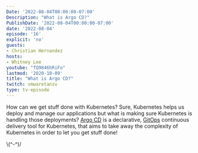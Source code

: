 ```yaml
---
Date: '2022-08-04T08:00:00-07:00'
Description: "What is Argo CD?"
PublishDate: '2022-08-04T00:00:00-07:00'
date: '2022-08-04'
episode: '16'
explicit: 'no'
guests:
- Christian Hernandez
hosts:
- Whitney Lee
youtube: "fQ9846hRiFo"
lastmod: '2020-10-09'
title: "What is Argo CD?"
twitch: vmwaretanzu
type: tv-episode
---
```


How can we get stuff done with Kubernetes? Sure, Kubernetes helps us deploy and manage our applications but what is making sure Kubernetes is handling those deployments? [Argo CD](https://argoproj.github.io/cd/) is a declarative, [GitOps](https://tanzu.vmware.com/gitops) continuous delivery tool for Kubernetes, that aims to take away the complexity of Kubernetes in order to let you get stuff done!



\\(^-^)/
